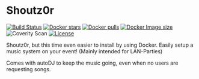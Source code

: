 # Shoutz0r

[![Build Status](https://travis-ci.com/xorinzor/Shoutz0r.svg)](https://travis-ci.com/xorinzor/Shoutz0r)
[![Docker stars](https://img.shields.io/docker/stars/xorinzor/shoutz0r.svg)](https://hub.docker.com/r/xorinzor/shoutz0r/)
[![Docker pulls](https://img.shields.io/docker/pulls/xorinzor/shoutz0r.svg)](https://hub.docker.com/r/xorinzor/shoutz0r/)
[![Docker Image size](https://img.shields.io/microbadger/image-size/xorinzor/shoutz0r/latest.svg?style=flat)](https://hub.docker.com/r/xorinzor/shoutz0r/)
![Coverity Scan](https://img.shields.io/coverity/scan/18651.svg)
[![License](https://img.shields.io/github/license/xorinzor/shoutz0r.svg?style=flat)](https://www.gnu.org/licenses/gpl-3.0.en.html)

Shoutz0r, but this time even easier to install by using Docker.
Easily setup a music system on your event! (Mainly intended for LAN-Parties)

Comes with autoDJ to keep the music going, even when no users are requesting songs.
